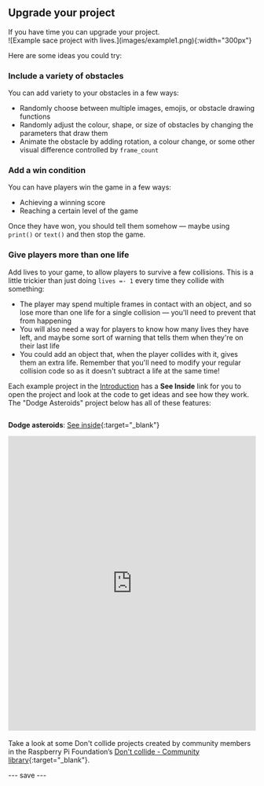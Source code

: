 ## Upgrade your project

<div style="display: flex; flex-wrap: wrap">
<div style="flex-basis: 200px; flex-grow: 1; margin-right: 15px;">
If you have time you can upgrade your project.
</div>
<div>
![Example sace project with lives.](images/example1.png){:width="300px"}
</div>
</div>

Here are some ideas you could try:

### Include a variety of obstacles
You can add variety to your obstacles in a few ways:
 - Randomly choose between multiple images, emojis, or obstacle drawing functions
 - Randomly adjust the colour, shape, or size of obstacles by changing the parameters that draw them
 - Animate the obstacle by adding rotation, a colour change, or some other visual difference controlled by `frame_count`

### Add a win condition
You can have players win the game in a few ways:
 - Achieving a winning score
 - Reaching a certain level of the game

Once they have won, you should tell them somehow — maybe using `print()` or `text()` and then stop the game.

### Give players more than one life
Add lives to your game, to allow players to survive a few collisions. This is a little trickier than just doing `lives =- 1` every time they collide with something:
 - The player may spend multiple frames in contact with an object, and so lose more than one life for a single collision — you'll need to prevent that from happening
 - You will also need a way for players to know how many lives they have left, and maybe some sort of warning that tells them when they're on their last life
 - You could add an object that, when the player collides with it, gives them an extra life. Remember that you'll need to modify your regular collision code so as it doesn't subtract a life at the same time!

Each example project in the [Introduction](./) has a **See Inside** link for you to open the project and look at the code to get ideas and see how they work. The "Dodge Asteroids" project below has all of these features:

<div style="display: flex; flex-wrap: wrap">
<div style="flex-basis: 175px; flex-grow: 1">  

**Dodge asteroids**: [See inside](https://trinket.io/python/d156014e67){:target="_blank"}
<div class="trinket">
<iframe src="https://trinket.io/embed/python/d156014e67?outputOnly=true" width="100%" height="600" frameborder="0" marginwidth="0" marginheight="0" allowfullscreen></iframe>
</div>

</div>
</div>

Take a look at some Don't collide projects created by community members in the Raspberry Pi Foundation’s [Don't collide - Community library](https://wke.lt/w/s/KobNfx){:target="_blank"}.

--- save ---
